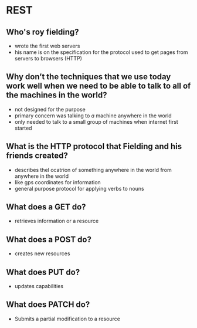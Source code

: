 # REST

## Who's roy fielding?
- wrote the first web servers
- his name is on the specification for the protocol used to get pages from servers to browsers (HTTP)

## Why don’t the techniques that we use today work well when we need to be able to talk to all of the machines in the world?
- not designed for the purpose
- primary concern was talking to *a* machine anywhere in the world
- only needed to talk to a small group of machines when internet first started

## What is the HTTP protocol that Fielding and his friends created?
- describes thel ocatrion of something anywhere in the world from anywhere in the world
- like gps coordinates for information
- general purpose protocol for applying verbs to nouns

## What does a GET do?
- retrieves information or a resource

## What does a POST do?
- creates new resources

## What does PUT do?
- updates capabilities

## What does PATCH do?
- Submits a partial modification to a resource

